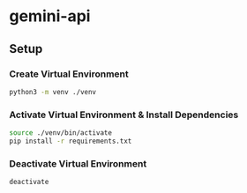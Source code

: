 # gemini-api

## Setup

### Create Virtual Environment

```bash
python3 -m venv ./venv

```

### Activate Virtual Environment & Install Dependencies

```bash
source ./venv/bin/activate
pip install -r requirements.txt
```

### Deactivate Virtual Environment

```bash
deactivate
```
